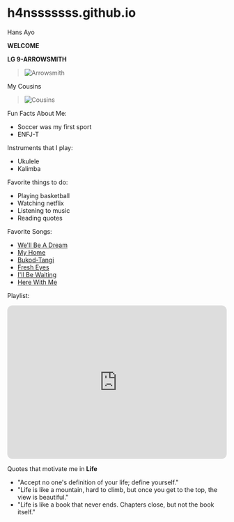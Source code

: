 # h4nsssssss.github.io
Hans Ayo

**WELCOME**

**LG 9-ARROWSMITH**



> ![Arrowsmith](https://scontent.fmnl25-1.fna.fbcdn.net/v/t1.15752-9/319046047_3313617482233420_4203510083690322401_n.jpg?_nc_cat=108&ccb=1-7&_nc_sid=ae9488&_nc_eui2=AeHCt32rnH6VTGkZ5HWudIq91u4sRgQFyYvW7ixGBAXJi7wzDXc_74oe4JVj6QBm_x34sQ_MVwC8zdM7pk85-T-u&_nc_ohc=9iTeUTDSRtcAX-ao8GQ&_nc_ht=scontent.fmnl25-1.fna&oh=03_AdTYWoqTDg1jR_ybNEUFJn8R5gHMYD1fAWeUU-myMz6f-w&oe=63EC1493)




My Cousins
> ![Cousins](https://scontent.fmnl25-3.fna.fbcdn.net/v/t1.15752-9/320947485_964297684533100_211499630199692904_n.jpg?_nc_cat=106&ccb=1-7&_nc_sid=ae9488&_nc_eui2=AeF6dCN_LZ0Pu6_OYWkAKlP2szuXWLncuOKzO5dYudy44itzxG2dqSGXEU0GqmJeI9SXhUTUbTMhef7wCUHGwHQp&_nc_ohc=59ecGXbX39AAX9ophly&tn=h8ZBMGeXO1vxNlOh&_nc_ht=scontent.fmnl25-3.fna&oh=03_AdS6Sx4oYSM7XuRxKsX0chDWh9FmDNCumiE6qacl_wZVZg&oe=63EC3B62)




Fun Facts About Me:

- Soccer was my first sport
- ENFJ-T


Instruments that I play:

- Ukulele
- Kalimba


Favorite things to do:

- Playing basketball
- Watching netflix
- Listening to music
- Reading quotes

Favorite Songs:

- [We'll Be A Dream](https://open.spotify.com/track/5L441bJlqd4wSogIp1WFj0?si=b8257325f8224705)
- [My Home](https://open.spotify.com/track/1oQRhjoum0RXwBsuxMAvwT?si=0043d5f9c19f4a9c)
- [Bukod-Tangi](https://open.spotify.com/track/66tKd60oZUTAK0PdmXJl09?si=2e4a85356cf04991)
- [Fresh Eyes](https://open.spotify.com/track/5NDUXbMwcnTQp66tI2zcdR?si=eb3ee7dd7d684574)
- [I'll Be Waiting](https://open.spotify.com/track/3fqBhOtYA62A5D20j8OaQY?si=88cd55da5a794af2)
- [Here With Me](https://open.spotify.com/album/0OuoHWf8yB0TPzoBWw1R1S?si=R31t2ZYUTZCjZnHP4j2luA)



Playlist:

<iframe style="border-radius:12px" src="https://open.spotify.com/embed/playlist/19puybgOMF8sED3m2PLPXl?utm_source=generator" width="100%" height="352" frameBorder="0" allowfullscreen="" allow="autoplay; clipboard-write; encrypted-media; fullscreen; picture-in-picture" loading="lazy"></iframe>




Quotes that motivate me in **Life**

- "Accept no one's definition of your life; define yourself."
- "Life is like a mountain, hard to climb, but once you get to the top, the view is beautiful."
- "Life is like a book that never ends. Chapters close, but not the book itself."
